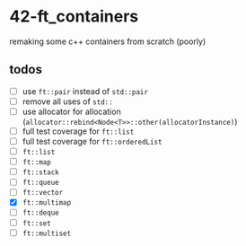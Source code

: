 # 42-ft_containers
remaking some c++ containers from scratch (poorly)

## todos
 - [ ] use `ft::pair` instead of `std::pair`
 - [ ] remove all uses of `std::`
 - [ ] use allocator for allocation (`allocator::rebind<Node<T>>::other(allocatorInstance)`)
 - [ ] full test coverage for `ft::list`
 - [ ] full test coverage for `ft::orderedList`
 - [ ] `ft::list`
 - [ ] `ft::map`
 - [ ] `ft::stack`
 - [ ] `ft::queue`
 - [ ] `ft::vector`
 - [X] `ft::multimap`
 - [ ] `ft::deque`
 - [ ] `ft::set`
 - [ ] `ft::multiset`